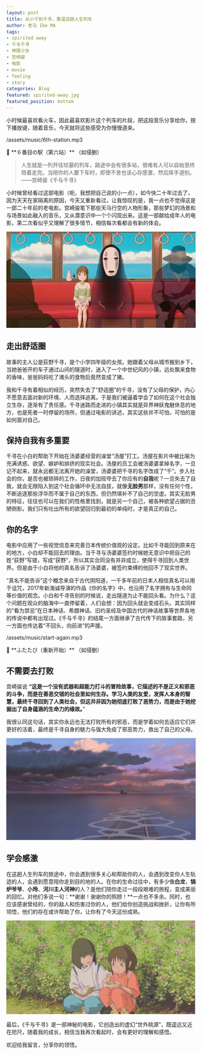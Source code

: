 ```yaml
---
layout: post
title: 从小千到千寻，重温这趟人生列车
author: 老马 Ike MA
tags: 
- spirited away
- 千与千寻
- 神隱少女
- 宫崎骏
- 电影
- movie
- feeling
- story
categories: Blog
featured: spirited-away.jpg
featured_position: bottom
---
```


小时候最喜欢看火车，因此最喜欢影片这个列车的片段，把这段音乐分享给你，按下播放键，随着音乐，今天就将这些感受为你慢慢道来。

<p>/assets/music/6th-station.mp3</p>
🎵 **６番目の駅（第六站）** （如侵删）

> 人生就是一列开往坟墓的列车，路途中会有很多站，很难有人可以自始至终陪着走完。当陪你的人要下车时，即使不舍也该心存感激，然后挥手道别。——宫崎骏《千与千寻》

小时候曾经看过这部电影（呃，我想把自己说的小一点），如今快二十年过去了，因为天天在家隔离的原因，今天又重新看过，让我惊叹的是，我一点也不觉得这是一部二十年前的老电影。宫崎骏笔下那些天马行空的人物形象，那些梦幻的场景和与场景如此融入的音乐，又从潜意识中一个个闪现出来。这是一部献给成年人的电影，第二次看似乎又理解了很多情节，相信每次看都会有新的体会。

![千与千寻动画](/assets/img/posts/2020/spirited-away-01.jpg)

## 走出舒适圈

故事的主人公是荻野千寻，是个小学四年级的女孩。她跟着父母从城市搬到乡下，当她爸爸开的车子通过山间的隧道时，迷入了一个中世纪风的小镇，远处飘来食物的香味，爸爸妈妈吃了滩头的食物后竟然变成了猪。

我和千寻有着相似的经历，突然失去了“舒适圈”的千寻，没有了父母的保护，内心不愿意去面对新的环境、人而选择逃离。于是我们被逼着学会了如何在这个社会独立生存，逐渐有了责任感。千寻迷路而走进的小镇其实就是异界神妖鬼魅休息的地方，也是死者一时停留的场所，但通过电影的讲述，其实这些并不可怕，可怕的是如何面对自己。

## 保持自我有多重要

千寻在小白的帮助下开始在汤婆婆经营的澡堂“汤屋”打工。汤屋在影片中被比喻为充满诱惑、欲望、嫉妒和排挤的现实社会。汤屋的员工会被汤婆婆拿掉名字，一旦记不起来，就永远都无法离开她的澡堂，汤婆婆把千寻的名字改成了“千”。步入社会的你，是否也被琐碎的工作，日夜的加班夺去了你应有的**自我**呢？一旦失去了自我，就会无限陷入到这个社会循环中无法自拔，就像**无脸男**那样，没有任何个性，不断追逐那些浮华而不属于自己的东西，但仍然填补不了自己的空虚。其实无脸男的特征，往往也可以在我们的性格里找到，就是另一个自己，被各种欲望占据的丑陋侧影。我们只有吐出所有的欲望回归到最初的单纯时，才是真正的自己。

## 你的名字

电影中应用了一些视觉信息来完善日本传统价值观的设定。比如千寻能回到原来在的地方，小白却不能回去的理由。当千寻与汤婆婆签约时候她无意识中把自己的姓“荻野”写错，写成“获野”，所以其实合同没有并非成立，使得千寻回到人类世界。但是由于小白将他的真名告诉了汤婆婆，被签约束缚的他回不了现实世界。

“真名不能告诉”这个概念来自于古代阴阳道，一千多年前的日本人相信真名可以用于诅咒，2017年新海诚导演的作品《你的名字》中，也沿用了名字拥有与生命同等价值的观念。小白和千寻告别的时候说，走出隧道为止不能回头看。为什么？这个问题在观众的脑海中一直停留着，人们会想：因为回头就会变成石头。其实同样的“看为禁忌”在日本神话、希腊神话、旧约圣经及中国古代的神话故事等世界各地的传说中都有出现过。《千与千寻》的结尾一方面继承了古代传下的故事套路，另一方面也传达着“不回头，向前进”的声援。

<p>/assets/music/start-again.mp3</p>
🎵 **ふたたび（重新开始）** （如侵删）

## 不需要去打败

宫崎骏说 **“这是一个没有武器和超能力打斗的冒险故事，它描述的不是正义和邪恶的斗争，而是在善恶交错的社会里如何生存。学习人类的友爱，发挥人本身的智慧，最终千寻回到了人类社会，但这并非因为她彻底打败了恶势力，而是由于她挖掘出了自身蕴涵的生命力的缘故。**”

我很认同这句话，其实你永远也无法打败所有的邪恶，而是学着如何去适应它们并更好的活着，最终是千寻自身的魅力与强大免疫了邪恶势力，救出了自己的父母。

![千与千寻动画](/assets/img/posts/2020/spirited-away-03.jpg)

## 学会感激

在这趟人生列车的旅途中，你会遇到很多关心和帮助你的人，会遇到改变你人生轨迹的人，会遇到愿意陪你走到目的地的人。在你的生命过往中，有多少像**白龙**，**锅炉爷爷**、**小玲**、**河川主人河神**的人？是他们陪你走过一段段艰难的旅程，变成美丽的回忆。对他们多说一句：**谢谢！谢谢你的照顾！**一点也不多余。同时，也应该感谢曾经的，你的敌人和伤害过你的人，他们给你创造挑战和挫折，让你有所领悟，他们的存在或许帮助了你，让你有了今天这份成熟。

![千与千寻动画](/assets/img/posts/2020/spirited-away-02.jpg)

最后，《千与千寻》是一部神秘的电影，它创造出的虚幻“世外桃源”，既遥远又近在咫尺，随着我的成长，相信当我再次看起时，会有更好的理解和感悟。

欢迎给我留言，分享你的领悟。


